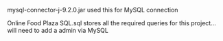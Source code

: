 mysql-connector-j-9.2.0.jar used this for MySQL connection


Online Food Plaza SQL.sql stores all the required queries for this project... will need to add a admin via MySQL
